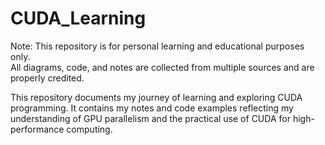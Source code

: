 # CUDA_Learning
Note: This repository is for personal learning and educational purposes only.  
All diagrams, code, and notes are collected from multiple sources and are properly credited.


This repository documents my journey of learning and exploring CUDA programming. It contains my notes and code examples reflecting my understanding of GPU parallelism and the practical use of CUDA for high-performance computing.

